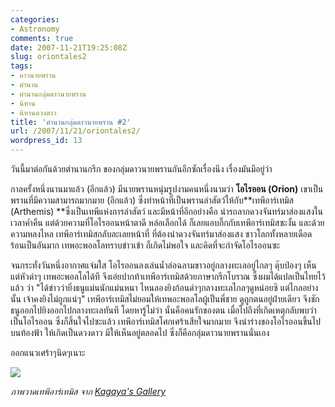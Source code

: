 ```yaml
---
categories:
- Astronomy
comments: true
date: 2007-11-21T19:25:08Z
slug: oriontales2
tags:
- ดาวนายพราน
- ตำนาน
- ตำนานกลุ่มดาวนายพราน
- นิทาน
- นิทานดวงดาว
title: 'ตำนานกลุ่มดาวนายพราน #2'
url: /2007/11/21/oriontales2/
wordpress_id: 13
---
```


วันนี้มาต่อกันด้วยตำนานกรีก ของกลุ่มดาวนายพรานกันอีกซักเรื่องนึง เรื่องมันมีอยู่ว่า

กาลครั้งหนึ่งนานมาแล้ว (อีกแล้ว) มีนายพรานหนุ่มรูปงามคนหนึ่งนามว่า **โอไรออน (Orion)** เขาเป็นพรานที่มีความสามารถมากมาย (อีกแล้ว) ซึ่งทำหน้าที่เป็นพรานล่าสัตว์ให้กับ**เทพีอาร์เทมิส (Arthemis) **ซึ่งเป็นเทพีแห่งการล่าสัตว์ และมีหน้าที่อีกอย่างคือ นำรถลากดวงจันทร์มาส่องแสงในเวลาค่ำคืน แต่ด้วยความที่โอไรออนหน้าตาดี หล่อเลือกได้ ก็เลยแอบกิ๊กกับเทพีอาร์เทมิสซะงั้น และด้วยความหลงไหล เทพีอาร์เทมิสกลับละเลยหน้าที่ ที่ต้องนำดวงจันทร์มาส่องแสง ชาวโลกทั้งหลายเดือดร้อนเป็นอันมาก เทพอะพอลโลทราบข่าวเข้า ก็เกิดไม่พอใจ และคิดที่จะกำจัดโอไรออนซะ

จนกระทั่งวันหนึ่งอากาศแจ่มใส โอไรออนลงเล่นน้ำล่อฉลามขาวอยู่กลางทะเลอยู่ไกลๆ ตุ๊บป่องๆ เห็นแต่หัวดำๆ เทพอะพอลโลได้ที จึงเอ่ยปากท้าเทพีอาร์เทมิสด้วยภาษากรีกโบราณ ซึ่งผมได้แปลเป็นไทยไว้แล้ว ว่า "ได้ข่าวว่ายิ่งธนูแม่นนักแม่นหนา ไหนลองยิงก้อนดำๆกลางทะเลไกลๆดูหน่อยซิ แต่ไกลอย่างนั้น เจ้าคงยิงไม่ถูกแน่ๆ" เทพีอาร์เทมิสไม่ยอมให้เทพอะพอลโลผู้เป็นพี่ชาย ดูถูกตนอยู่ฝ่ายเดียว จึงชักธนูออกไปยิงออกไปกลางทะเลทันที โดยหารู้ไม่ว่า นั่นคือคนรักของตน เมื่อไปถึงที่เกิดเหตุกลับพบว่าเป็นโอไรออน ซึ่งก็สิ้นใจไปซะแล้ว เทพีอาร์เทมิสโศกเศร้าเสียใจมากมาย จึงนำร่างของโอไรออนขึ้นไปบนท้องฟ้า ให้เกิดเป็นดวงดาว มีให้เห็นอยู่ตลอดไป ซึ่งก็คือกลุ่มดาวนายพรานนั่นเอง

ออกแนวเศร้าๆนิดๆเนาะ

[![](https://files.armno.in.th/uploads/2007/11/arte_01.jpg)](https://files.armno.in.th/uploads/2007/11/arte_01.jpg)


_ภาพวาดเทพีอาร์เทมิส จาก [Kagaya's Gallery](http://www.kagayastudio.com/)_
